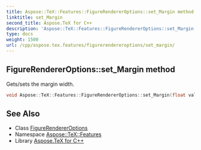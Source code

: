 ```yaml
---
title: Aspose::TeX::Features::FigureRendererOptions::set_Margin method
linktitle: set_Margin
second_title: Aspose.TeX for C++
description: 'Aspose::TeX::Features::FigureRendererOptions::set_Margin method. Gets/sets the margin width in C++.'
type: docs
weight: 1500
url: /cpp/aspose.tex.features/figurerendereroptions/set_margin/
---
```

## FigureRendererOptions::set_Margin method


Gets/sets the margin width.

```cpp
void Aspose::TeX::Features::FigureRendererOptions::set_Margin(float value)
```

## See Also

* Class [FigureRendererOptions](../)
* Namespace [Aspose::TeX::Features](../../)
* Library [Aspose.TeX for C++](../../../)
